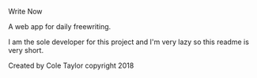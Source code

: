Write Now

A web app for daily freewriting.

I am the sole developer for this project and I'm very lazy so this readme is very short. 

Created by Cole Taylor copyright 2018
